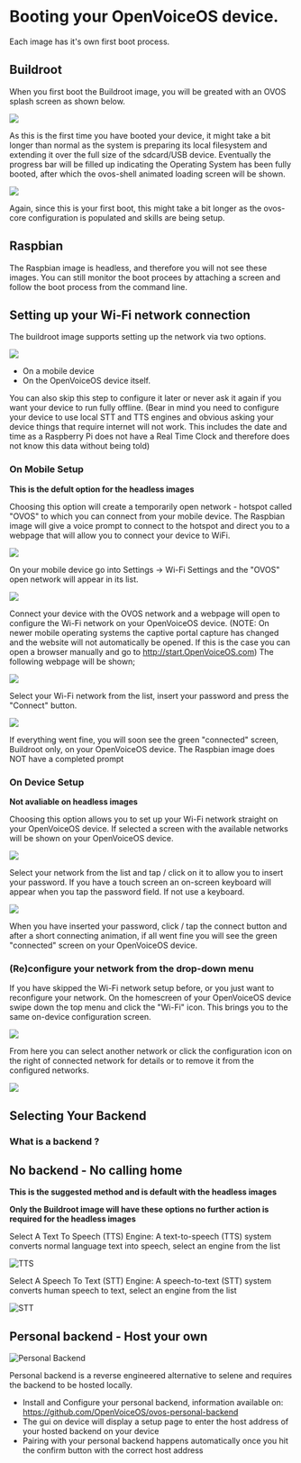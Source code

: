 # Booting your OpenVoiceOS device.

Each image has it's own first boot process.

## Buildroot

When you first boot the Buildroot image, you will be greated with an OVOS splash screen as shown below.

![](https://raw.githubusercontent.com/OpenVoiceOS/ovos_assets/master/Images/Screenshot%20-%20Buildroot%20bootsplash.png)

As this is the first time you have booted your device, it might take a bit longer than normal as the system is preparing its local filesystem and extending it over the full size of the sdcard/USB device.
Eventually the progress bar will be filled up indicating the Operating System has been fully booted, after which the ovos-shell animated loading screen will be shown.

![](https://raw.githubusercontent.com/OpenVoiceOS/ovos_assets/master/Images/Screenshot%20-%20Spinner.png)

Again, since this is your first boot, this might take a bit longer as the ovos-core configuration is populated and skills are being setup.

## Raspbian

The Raspbian image is headless, and therefore you will not see these images.  You can still monitor the boot procees by attaching a screen and follow the boot process from the command line.

## Setting up your Wi-Fi network connection

The buildroot image supports setting up the network via two options.

![](https://raw.githubusercontent.com/OpenVoiceOS/ovos_assets/master/Images/Screenshot%20-%20Network%20setup.png)

- On a mobile device
- On the OpenVoiceOS device itself.

You can also skip this step to configure it later or never ask it again if you want your device to run fully offline. (Bear in mind you need to configure your device to use local STT and TTS engines and obvious asking your device things that require internet will not work.  This includes the date and time as a Raspberry Pi does not have a Real Time Clock and therefore does not know this data without being told)

### On Mobile Setup

**This is the defult option for the headless images**

Choosing this option will create a temporarily open network - hotspot called "OVOS" to which you can connect from your mobile device.  The Raspbian image will give a voice prompt to connect to the hotspot and direct you to a webpage that will allow you to connect your device to WiFi.

![](https://raw.githubusercontent.com/OpenVoiceOS/ovos_assets/master/Images/Screenshot%20-%20Connect%20hotspot.png)

On your mobile device go into Settings -> Wi-Fi Settings and the "OVOS" open network will appear in its list.

![](https://raw.githubusercontent.com/OpenVoiceOS/ovos_assets/master/Images/iPhone%20-%20WiFi%20network%20list.PNG)

Connect your device with the OVOS network and a webpage will open to configure the Wi-Fi network on your OpenVoiceOS device. (NOTE: On newer mobile operating systems the captive portal capture has changed and the website will not automatically be opened. If this is the case you can open a browser manually and go to http://start.OpenVoiceOS.com)
The following webpage will be shown;

![](https://raw.githubusercontent.com/OpenVoiceOS/ovos_assets/master/Images/iPhone%20-%20WiFi%20setup%20startpage.PNG)

Select your Wi-Fi network from the list, insert your password and press the "Connect" button.

![](https://raw.githubusercontent.com/OpenVoiceOS/ovos_assets/master/Images/iPhone%20-%20WiFi%20setup%20filled-in.PNG)

If everything went fine, you will soon see the green "connected" screen, Buildroot only, on your OpenVoiceOS device.  The Raspbian image does NOT have a completed prompt

### On Device Setup

**Not avaliable on headless images**

Choosing this option allows you to set up your Wi-Fi network straight on your OpenVoiceOS device. If selected a screen with the available networks will be shown on your OpenVoiceOS device.

![](https://raw.githubusercontent.com/OpenVoiceOS/ovos_assets/master/Images/Screenshot%20-%20Select%20wifi%20on-device.png)

Select your network from the list and tap / click on it to allow you to insert your password. If you have a touch screen an on-screen keyboard will appear when you tap the password field. If not use a keyboard.

![](https://raw.githubusercontent.com/OpenVoiceOS/ovos_assets/master/Images/Screenshot%20-%20Insert%20wifi%20password.png)

When you have inserted your password, click / tap the connect button and after a short connecting animation, if all went fine you will see the green "connected" screen on your OpenVoiceOS device.

### (Re)configure your network from the drop-down menu

If you have skipped the Wi-Fi network setup before, or you just want to reconfigure your network. On the homescreen of your OpenVoiceOS device swipe down the top menu and click the "Wi-Fi" icon. This brings you to the same on-device configuration screen. 

![](https://raw.githubusercontent.com/OpenVoiceOS/ovos_assets/master/Images/Screenshot%20-%20Network%20connections.png)

From here you can select another network or click the configuration icon on the right of connected network for details or to remove it from the configured networks.

![](https://raw.githubusercontent.com/OpenVoiceOS/ovos_assets/master/Images/Screenshot%20-%20Connection%20details.png)

## Selecting Your Backend

### What is a backend ?

## No backend - No calling home

**This is the suggested method and is default with the headless images**

**Only the Buildroot image will have these options no further action is required for the headless images**

Select A Text To Speech (TTS) Engine: A text-to-speech (TTS) system converts normal language text into speech, select an engine from the list

![TTS](https://github.com/OpenVoiceOS/ovos_assets/raw/master/Images/tts.png)

Select A Speech To Text (STT) Engine: A speech-to-text (STT) system converts human speech to text, select an engine from the list

![STT](https://github.com/OpenVoiceOS/ovos_assets/raw/master/Images/stt.png)

## Personal backend - Host your own

![Personal Backend](https://github.com/OpenVoiceOS/ovos_assets/raw/master/Images/personal-backend.png)

Personal backend is a reverse engineered alternative to selene and requires the backend to be hosted locally.

- Install and Configure your personal backend, information available on: https://github.com/OpenVoiceOS/ovos-personal-backend
- The gui on device will display a setup page to enter the host address of your hosted backend on your device
- Pairing with your personal backend happens automatically once you hit the confirm button with the correct host address
